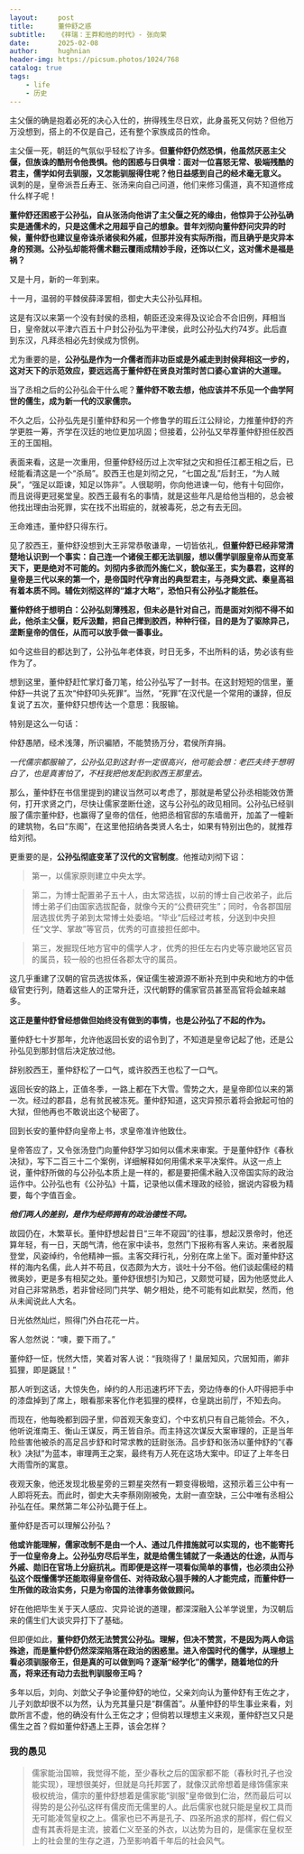 ```yaml
---
layout:     post
title:      董仲舒之惑
subtitle:   《祥瑞：王莽和他的时代》- 张向荣
date:       2025-02-08
author:     hughnian
header-img: https://picsum.photos/1024/768
catalog: true
tags:
    - life
    - 历史
---
```


主父偃的确是抱着必死的决心入仕的，拚得残生尽日欢，此身虽死又何妨？但他万万没想到，搭上的不仅是自己，还有整个家族成员的性命。

主父偃一死，朝廷的气氛似乎轻松了许多。**但董仲舒仍然恐惧，他虽然厌恶主父偃，但族诛的酷刑令他畏惧。他的困惑与日俱增：面对一位喜怒无常、极端残酷的君主，儒学如何去驯服，又怎能驯服得住呢？他日益感到自己的经术毫无意义。** 讽刺的是，皇帝派吾丘寿王、张汤来向自己问道，他们来修习儒道，真不知道修成什么样子呢！

**董仲舒还困惑于公孙弘，自从张汤向他讲了主父偃之死的缘由，他惊异于公孙弘确实是通儒术的，只是这儒术之用超乎自己的想象。昔年刘彻向董仲舒问灾异的时候，董仲舒也建议皇帝诛杀诸侯和外戚，但那并没有实际所指，而且确乎是灾异本身的预测。公孙弘却能将儒术翻云覆雨成精妙手段，还饰以仁义，这对儒术是福是祸？**

又是十月，新的一年到来。

十一月，温弱的平棘侯薛泽罢相，御史大夫公孙弘拜相。

这是有汉以来第一个没有封侯的丞相，朝臣还没来得及议论合不合旧例，拜相当日，皇帝就以平津六百五十户封公孙弘为平津侯，此时公孙弘大约74岁。此后直到东汉，凡拜丞相必先封侯成为惯例。

尤为重要的是，**公孙弘是作为一介儒者而非功臣或是外戚走到封侯拜相这一步的，这对天下的示范效应，要远远高于董仲舒在贤良对策时苦口婆心宣讲的大道理。**

当了丞相之后的公孙弘会干什么呢？**董仲舒不敢去想，他应该并不乐见一个曲学阿世的儒生，成为新一代的汉家儒宗。**

不久之后，公孙弘先是引董仲舒和另一个修鲁学的瑕丘江公辩论，力推董仲舒的齐学更胜一筹，齐学在汉廷的地位更加巩固；但接着，公孙弘又举荐董仲舒担任胶西王的王国相。

表面来看，这是一次重用，但董仲舒经历过上次牢狱之灾和担任江都王相之后，已经能看清这是一个“杀局”。胶西王也是刘彻之兄，“七国之乱”后封王，“为人贼戾”，“强足以距谏，知足以饰非”。人很聪明，你向他进谏一句，他有十句回你，而且说得更冠冕堂皇。胶西王最有名的事情，就是这些年凡是给他当相的，总会被他找出理由治死罪，实在找不出瑕疵的，就被毒死，总之有去无回。

王命难违，董仲舒只得东行。

见了胶西王，董仲舒没想到大王非常恭敬谦卑，一切皆依礼，**但董仲舒已经非常清楚地认识到一个事实：自己连一个诸侯王都无法驯服，想以儒学驯服皇帝从而变革天下，更是绝对不可能的。刘彻内多欲而外施仁义，貌似圣王，实为暴君，这样的皇帝是三代以来的第一个，是帝国时代孕育出的典型君主，与尧舜文武、秦皇高祖有着本质不同。辅佐刘彻这样的“雄才大略”，恐怕只有公孙弘才能胜任。**

**董仲舒终于想明白：公孙弘刻薄残忍，但未必是针对自己，而是面对刘彻不得不如此，他杀主父偃，贬斥汲黯，把自己撵到胶西，种种行径，目的是为了驱除异己，垄断皇帝的信任，从而可以放手做一番事业。**

如今这些目的都达到了，公孙弘年老体衰，时日无多，不出所料的话，势必该有些作为了。

想到这里，董仲舒赶忙掌灯备刀笔，给公孙弘写了一封书。在这封短短的信里，董仲舒一共说了五次“仲舒叩头死罪”。当然，“死罪”在汉代是一个常用的谦辞，但反复说了五次，董仲舒只想传达一个意思：我服输。

特别是这么一句话：

仲舒愚陋，经术浅薄，所识褊陋，不能赞扬万分，君侯所弃捐。

*一代儒宗都服输了，公孙弘见到这封书一定很高兴，他可能会想：老匹夫终于想明白了，也是真害怕了，不枉我把他发配到胶西王那里去。*

那么，董仲舒在书信里提到的建议当然可以考虑了，那就是希望公孙丞相能效仿萧何，打开求贤之门，尽快让儒家垄断仕途，这与公孙弘的政见相同。公孙弘已经驯服了儒宗董仲舒，也赢得了皇帝的信任，他把丞相官邸的东墙凿开，加盖了一幢新的建筑物，名曰“东阁”，在这里他招纳各类贤人名士，如果有特别出色的，就推荐给刘彻。

更重要的是，**公孙弘彻底变革了汉代的文官制度**。他推动刘彻下诏：

>第一，以儒家原则建立中央太学。

>第二，为博士配置弟子五十人，由太常选拔，以前的博士自己收弟子，此后博士弟子们由国家选拔配备，就像今天的“公费研究生”；同时，令各郡国层层选拔优秀子弟到太常博士处委培。“毕业”后经过考核，分送到中央担任“文学、掌故”等官员，优秀的可直接担任郎中。

>第三，发掘现任地方官中的儒学人才，优秀的担任左右内史等京畿地区官员的属员，较一般的也担任各郡太守的属员。

这几乎重建了汉朝的官员选拔体系，保证儒生被源源不断补充到中央和地方的中低级官吏行列，随着这些人的正常升迁，汉代朝野的儒家官员甚至高官将会越来越多。

**这正是董仲舒曾经想做但始终没有做到的事情，也是公孙弘了不起的作为。**

董仲舒七十岁那年，允许他返回长安的诏令到了，不知道是皇帝记起了他，还是公孙弘见到那封信后决定放过他。

辞别胶西王，董仲舒松了一口气，或许胶西王也松了一口气。

返回长安的路上，正值冬季，一路上都在下大雪。雪势之大，是皇帝即位以来的第一次。经过的郡县，总有贫民被冻死。董仲舒知道，这灾异预示着将会掀起可怕的大狱，但他再也不敢说出这个秘密了。

回到长安的董仲舒向皇帝上书，求皇帝准许他致仕。

皇帝答应了，又令张汤登门向董仲舒学习如何以儒术来审案。于是董仲舒作《春秋决狱》，写下二百三十二个案例，详细解释如何用儒术来平决案件。从这一点上说，董仲舒所做的与公孙弘本质上是一样的，都是要把儒术融入汉帝国实际的政治运作中。公孙弘也有《公孙弘》十篇，记录他以儒术理政的经验，据说内容极为精要，每个字值百金。

***他们两人的差别，是作为经师拥有的政治德性不同。***

故园仍在，木繁草长。董仲舒想起昔日“三年不窥园”的往事，想起汉景帝时，他还算年轻，有一日，天朗气清，他在家中读书，忽然门下报称有客人来访。来者脱履登堂，风姿绰约，令他精神一振。主客交拜行礼，分别在席上坐下。面对董仲舒这样的海内名儒，此人并不苟且，仪态颇为大方，谈吐十分不俗。他们谈起儒经的精微奥妙，更是多有相契之处。董仲舒很想引为知己，又颇觉可疑，因为他感觉此人对自己非常熟悉，若非曾经同门共学、朝夕相处，绝不可能有如此默契，然而，他从未闻说此人大名。

日光依然灿烂，照得门外白花花一片。

客人忽然说：“噢，要下雨了。”

董仲舒一怔，恍然大悟，笑着对客人说：“我晓得了！巢居知风，穴居知雨，卿非狐狸，即是鼷鼠！”

那人听到这话，大惊失色，绰约的人形迅速朽坏下去，旁边侍奉的仆人吓得把手中的漆盘掉到了席上，眼看那来客化作老狐狸的模样，仓皇跳出前厅，不知去向。

而现在，他每晚都到园子里，仰首观天象变幻，个中玄机只有自己能领会。不久，他听说淮南王、衡山王谋反，两王皆自杀。而主持这次谋反大案审理的，正是当年险些害他被杀的高足吕步舒和时常求教的廷尉张汤。吕步舒和张汤以董仲舒的“《春秋》决狱”为蓝本，审理两王之案，最终有万人死在这场大案中。印证了上年冬日大雨雪所的寓意。

夜观天象，他还发现北极星旁的三颗星突然有一颗变得极暗，这预示着三公中有一人即将死去。而此时，御史大夫李蔡刚刚被免，太尉一直空缺，三公中唯有丞相公孙弘在任。果然第二年公孙弘薨于任上。

董仲舒是否可以理解公孙弘？

**他或许能理解，儒家改制不是由一个人、通过几件措施就可以实现的，也不能寄托于一位皇帝身上。公孙弘穷尽后半生，就是给儒生铺就了一条通达的仕途，从而与外戚、勋旧在官场上分庭抗礼。而即便是这样一项看似简单的事情，也必须由公孙弘这个既懂儒学还能取得皇帝信任、对待政敌心狠手辣的人才能完成，而董仲舒一生所做的政治实务，只是为帝国的法律事务做做顾问。**

好在他把毕生关于天人感应、灾异论说的道理，都深深融入公羊学说里，为汉朝后来的儒生们大谈灾异打下了基础。

但即便如此，**董仲舒仍然无法赞赏公孙弘。理解，但决不赞赏，不是因为两人命运殊途，而是董仲舒仍然深深陷落在政治的困惑里。进入帝国时代的儒学，从理想上看必须驯服帝王，但是真的可以做到吗？逐渐“经学化”的儒学，随着地位的升高，将来还有动力去批判驯服帝王吗？**

多年以后，刘向、刘歆父子争论董仲舒的地位，父亲刘向认为董仲舒有王佐之才，儿子刘歆却很不以为然，认为充其量只是“群儒首”。从董仲舒的毕生事业来看，刘歆所言不虚，他的确没有什么王佐之才；但倘若以理想主义来观，董仲舒岂又只是儒生之首？假如董仲舒遇上王莽，该会怎样？ 

### 我的愚见
>儒家能治国嘛，我觉得不能，至少春秋之后的国家都不能（春秋时孔子也没能实现），理想很美好，但就是乌托邦罢了，就像汉武帝想着是缘饰儒家来极权统治，儒宗的董仲舒想着是儒家能“驯服”皇帝做到仁治，然而最后可以得势的是公孙弘这样有儒皮而无儒里的人。此后儒家也就只能是皇权工具而无可能凌驾皇权之上。儒家也已不再是孔子、四圣所追求的那样，假仁假义虚有其表将是主流，披着仁义至圣的外衣，以达势为目的，是儒家在皇权至上的社会里的生存之道，乃至影响着千年后的社会风气。
